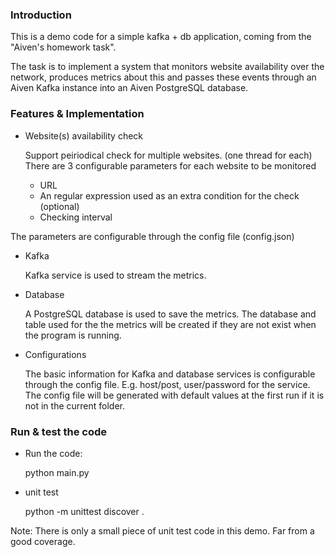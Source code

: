 ### Introduction
This is a demo code for a simple kafka + db application,
coming from the "Aiven's homework task".

The task is to implement a system that monitors website availability over the
network, produces metrics about this and passes these events through an Aiven Kafka instance into an Aiven PostgreSQL database.


### Features & Implementation

- Website(s) availability check

  Support peiriodical check for multiple websites. (one thread for each)
  There are 3 configurable parameters for each website to be monitored
  - URL
  - An regular expression used as an extra condition for the check (optional)
  - Checking interval
  
 The parameters are configurable through the config file (config.json)

- Kafka

  Kafka service is used to stream the metrics.

- Database

  A PostgreSQL database is used to save the metrics.
  The database and table used for the the metrics will be created if they are not exist when the program is running.
  
- Configurations

  The basic information for Kafka and database services is configurable through the config file. E.g. host/post, user/password for the service.
  The config file will be generated with default values at the first run if it is not in the current folder.


### Run & test the code 

- Run the code:

  python main.py
- unit test

  python -m unittest discover .

Note:
There is only a small piece of unit test code in this demo. Far from a good coverage.

